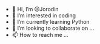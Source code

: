 - 👋 Hi, I’m @Jorodin
- 👀 I’m interested in coding
- 🌱 I’m currently learning Python
- 💞️ I’m looking to collaborate on ...
- 📫 How to reach me ...

<!---
Jorodin/Jorodin is a ✨ special ✨ repository because its `README.md` (this file) appears on your GitHub profile.
You can click the Preview link to take a look at your changes.
--->
